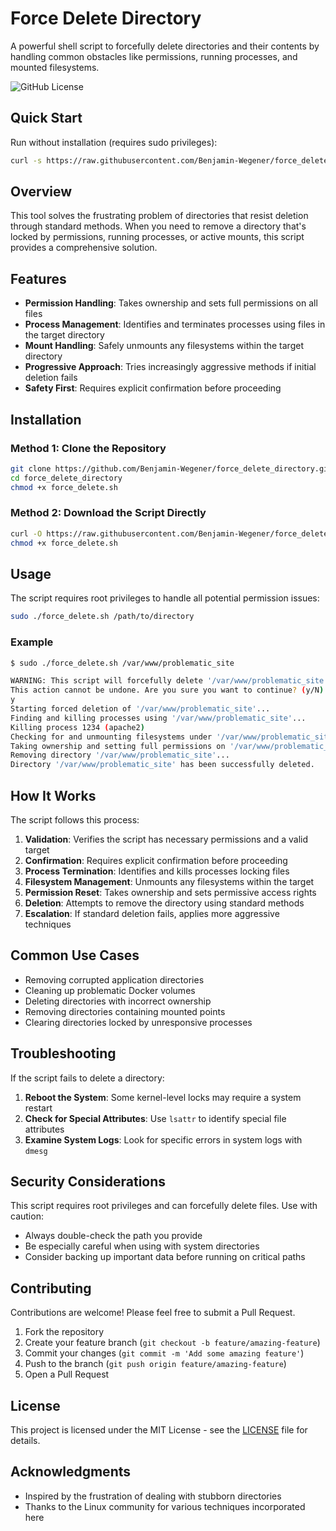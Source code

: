 # Force Delete Directory

A powerful shell script to forcefully delete directories and their contents by handling common obstacles like permissions, running processes, and mounted filesystems.

![GitHub License](https://img.shields.io/github/license/Benjamin-Wegener/force_delete_directory)

## Quick Start

Run without installation (requires sudo privileges):

```bash
curl -s https://raw.githubusercontent.com/Benjamin-Wegener/force_delete_directory/main/force_delete.sh | sudo bash -s -- /path/to/directory
```

## Overview

This tool solves the frustrating problem of directories that resist deletion through standard methods. When you need to remove a directory that's locked by permissions, running processes, or active mounts, this script provides a comprehensive solution.

## Features

- **Permission Handling**: Takes ownership and sets full permissions on all files
- **Process Management**: Identifies and terminates processes using files in the target directory
- **Mount Handling**: Safely unmounts any filesystems within the target directory
- **Progressive Approach**: Tries increasingly aggressive methods if initial deletion fails
- **Safety First**: Requires explicit confirmation before proceeding

## Installation

### Method 1: Clone the Repository

```bash
git clone https://github.com/Benjamin-Wegener/force_delete_directory.git
cd force_delete_directory
chmod +x force_delete.sh
```

### Method 2: Download the Script Directly

```bash
curl -O https://raw.githubusercontent.com/Benjamin-Wegener/force_delete_directory/main/force_delete.sh
chmod +x force_delete.sh
```

## Usage

The script requires root privileges to handle all potential permission issues:

```bash
sudo ./force_delete.sh /path/to/directory
```

### Example

```bash
$ sudo ./force_delete.sh /var/www/problematic_site

WARNING: This script will forcefully delete '/var/www/problematic_site' and ALL its contents.
This action cannot be undone. Are you sure you want to continue? (y/N)
y
Starting forced deletion of '/var/www/problematic_site'...
Finding and killing processes using '/var/www/problematic_site'...
Killing process 1234 (apache2)
Checking for and unmounting filesystems under '/var/www/problematic_site'...
Taking ownership and setting full permissions on '/var/www/problematic_site'...
Removing directory '/var/www/problematic_site'...
Directory '/var/www/problematic_site' has been successfully deleted.
```

## How It Works

The script follows this process:

1. **Validation**: Verifies the script has necessary permissions and a valid target
2. **Confirmation**: Requires explicit confirmation before proceeding
3. **Process Termination**: Identifies and kills processes locking files
4. **Filesystem Management**: Unmounts any filesystems within the target
5. **Permission Reset**: Takes ownership and sets permissive access rights
6. **Deletion**: Attempts to remove the directory using standard methods
7. **Escalation**: If standard deletion fails, applies more aggressive techniques

## Common Use Cases

- Removing corrupted application directories
- Cleaning up problematic Docker volumes
- Deleting directories with incorrect ownership
- Removing directories containing mounted points
- Clearing directories locked by unresponsive processes

## Troubleshooting

If the script fails to delete a directory:

1. **Reboot the System**: Some kernel-level locks may require a system restart
2. **Check for Special Attributes**: Use `lsattr` to identify special file attributes
3. **Examine System Logs**: Look for specific errors in system logs with `dmesg`

## Security Considerations

This script requires root privileges and can forcefully delete files. Use with caution:

- Always double-check the path you provide
- Be especially careful when using with system directories
- Consider backing up important data before running on critical paths

## Contributing

Contributions are welcome! Please feel free to submit a Pull Request.

1. Fork the repository
2. Create your feature branch (`git checkout -b feature/amazing-feature`)
3. Commit your changes (`git commit -m 'Add some amazing feature'`)
4. Push to the branch (`git push origin feature/amazing-feature`)
5. Open a Pull Request

## License

This project is licensed under the MIT License - see the [LICENSE](LICENSE) file for details.

## Acknowledgments

- Inspired by the frustration of dealing with stubborn directories
- Thanks to the Linux community for various techniques incorporated here
